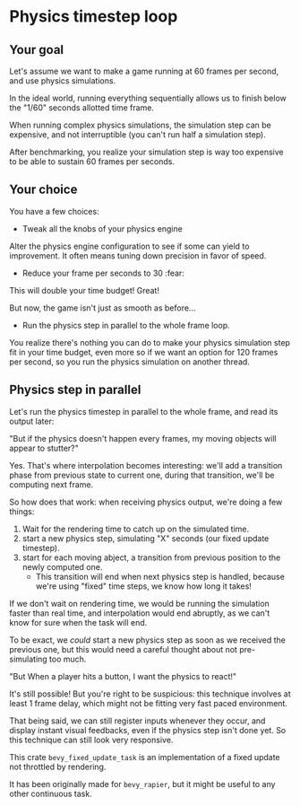 # Physics timestep loop

## Your goal

Let's assume we want to make a game running at 60 frames per second, and use physics simulations.

In the ideal world, running everything sequentially allows us to finish below the "1/60" seconds allotted time frame.

When running complex physics simulations, the simulation step can be expensive, and not interruptible (you can't run half a simulation step).

After benchmarking, you realize your simulation step is way too expensive to be able to sustain 60 frames per seconds.

## Your choice

You have a few choices:

- Tweak all the knobs of your physics engine

Alter the physics engine configuration to see if some can yield to improvement.
It often means tuning down precision in favor of speed.

- Reduce your frame per seconds to 30 :fear:

This will double your time budget! Great!

But now, the game isn't just as smooth as before...

- Run the physics step in parallel to the whole frame loop.

You realize there's nothing you can do to make your physics simulation step fit in your time budget,
even more so if we want an option for 120 frames per second,
so you run the physics simulation on another thread.

## Physics step in parallel

Let's run the physics timestep in parallel to the whole frame, and read its output later:

"But if the physics doesn't happen every frames, my moving objects will appear to stutter?"

Yes. That's where interpolation becomes interesting: we'll add a transition phase from previous state to current one,
during that transition, we'll be computing next frame.

So how does that work: when receiving physics output, we're doing a few things:

1. Wait for the rendering time to catch up on the simulated time.
2. start a new physics step, simulating "X" seconds (our fixed update timestep).
3. start for each moving abject, a transition from previous position to the newly computed one.
   - This transition will end when next physics step is handled, because we're using "fixed" time steps, we know how long it takes!

If we don't wait on rendering time, we would be running the simulation faster than real time, and interpolation would end abruptly,
as we can't know for sure when the task will end.

To be exact, we *could* start a new physics step as soon as we received the previous one, but this would need a careful thought about not pre-simulating too much.

"But When a player hits a button, I want the physics to react!"

It's still possible!
But you're right to be suspicious: this technique involves at least 1 frame delay,
which might not be fitting very fast paced environment.

That being said, we can still register inputs whenever they occur, and display instant visual feedbacks,
even if the physics step isn't done yet. So this technique can still look very responsive.

This crate `bevy_fixed_update_task` is an implementation of a fixed update not throttled by rendering.

It has been originally made for `bevy_rapier`, but it might be useful to any other continuous task.
